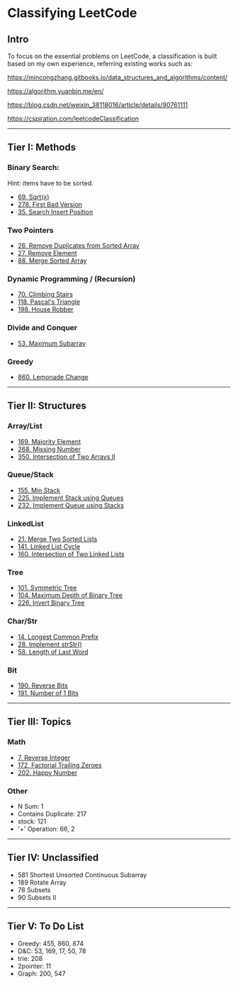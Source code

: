 # Classifying LeetCode

## Intro
To focus on the essential problems on LeetCode,
a classification is built based on my own experience,
referring existing works such as:

https://mincongzhang.gitbooks.io/data_structures_and_algorithms/content/

https://algorithm.yuanbin.me/en/

https://blog.csdn.net/weixin_38118016/article/details/90761111

https://cspiration.com/leetcodeClassification

---
## Tier I: Methods

### Binary Search:
Hint: items have to be sorted.
* [69. Sqrt(x)](https://leetcode.com/problems/sqrtx)
* [278.	First Bad Version](https://leetcode.com/problems/first-bad-version)
* [35.	Search Insert Position](https://leetcode.com/problems/search-insert-position)
  <!-- * Mid:
    * 33.	Search in Rotated Sorted Array -->

### Two Pointers
* [26.	Remove Duplicates from Sorted Array](https://leetcode.com/problems/remove-duplicates-from-sorted-array)
* [27.	Remove Element](https://leetcode.com/problems/remove-element)
* [88.	Merge Sorted Array](https://leetcode.com/problems/merge-sorted-array)
<!-- * [283.	Move Zeroes]
* Mid:
  * 3\.	Longest Substring Without Repeating Characters  -->

### Dynamic Programming / (Recursion)
* [70. Climbing Stairs](https://leetcode.com/problems/climbing-stairs)  
* [118.	Pascal's Triangle](https://leetcode.com/problems/pascals-triangle)
* [198.	House Robber](https://leetcode.com/problems/house-robber)
<!-- * Mid:
  * 62. Unique Paths  -->

### Divide and Conquer
* [53.	Maximum Subarray](https://leetcode.com/problems/maximum-subarray)

### Greedy
* [860. Lemonade Change](https://leetcode.com/problems/lemonade-change)

---
## Tier II: Structures

### Array/List
* [169.	Majority Element](https://leetcode.com/problems/majority-element)
* [268.	Missing Number](https://leetcode.com/problems/missing-number)
* [350.	Intersection of Two Arrays II](https://leetcode.com/problems/intersection-of-two-arrays-ii)
<!-- 136	Single Number
448	Find All Numbers Disappeared in an Array -->

### Queue/Stack
* [155.	Min Stack](https://leetcode.com/problems/min-stack)
* [225.	Implement Stack using Queues](https://leetcode.com/problems/implement-stack-using-queues)
* [232.	Implement Queue using Stacks](https://leetcode.com/problems/implement-queue-using-stacks)

### LinkedList
* [21.	Merge Two Sorted Lists](https://leetcode.com/problems/merge-two-sorted-lists)
* [141.	Linked List Cycle](https://leetcode.com/problems/linked-list-cycle)
* [160.	Intersection of Two Linked Lists](https://leetcode.com/problems/intersection-of-two-linked-lists)
<!-- * 206.	Reverse Linked List
* 234.	Palindrome Linked List
237	Delete Node in a Linked List  
* Mid:
  * 19.	Remove Nth Node From End of List
  * 24.	Swap Nodes in Pairs
  * 328.	Odd Even Linked List -->

### Tree
* [101.	Symmetric Tree](https://leetcode.com/problems/symmetric-tree)
* [104.	Maximum Depth of Binary Tree](https://leetcode.com/problems/maximum-depth-of-binary-tree)
* [226.	Invert Binary Tree](https://leetcode.com/problems/invert-binary-tree)
<!-- * 543.	Diameter of Binary Tree
* 617.	Merge Two Binary Trees
* Binary Tree Traversal:  
94 Inorder,  102 Level Order, 144	Preorder, 145 Postorder
* BST:
  * 108.	Convert Sorted Array to Binary Search Tree
  * 538.	Convert BST to Greater Tree -->

### Char/Str
* [14.	Longest Common Prefix](https://leetcode.com/problems/longest-common-prefix)
* [28.	Implement strStr()](https://leetcode.com/problems/implement-strstr)
* [58.	Length of Last Word](https://leetcode.com/problems/length-of-last-word)
<!-- * 125.	Valid Palindrome
* 344.	Reverse String
* 383.	Ransom Note
* 387.	First Unique Character in a String
* 771.	Jewels and Stones
20	Valid Parentheses
242	Valid Anagram
* ord:
  389	Find the Difference
  171	Excel Sheet Column Number  -->

### Bit
* [190.	Reverse Bits](https://leetcode.com/problems/reverse-bits)
* [191.	Number of 1 Bits](https://leetcode.com/problems/number-of-1-bits)

---

## Tier III: Topics

### Math
* [7.	Reverse Integer](https://leetcode.com/problems/reverse-integer)
* [172.	Factorial Trailing Zeroes](https://leetcode.com/problems/factorial-trailing-zeroes)
* [202.	Happy Number](https://leetcode.com/problems/happy-number)
<!-- * 326.	Power of Three
412	Fizz Buzz -->

### Other
* N Sum: 1
* Contains Duplicate: 217
* stock: 121
* '+' Operation: 66, 2

---

## Tier IV: Unclassified
* 581	Shortest Unsorted Continuous Subarray
* 189	Rotate Array
* 78	Subsets    
* 90	Subsets II  


---
## Tier V: To Do List
* Greedy: 455, 860, 874
* D&C: 53, 169, 17, 50, 78
* trie: 208
* 2pointer: 11
* Graph: 200, 547
